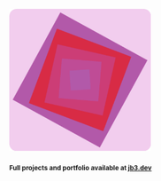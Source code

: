 <a href="https://github.com/jb3/fractal"><img width="256px" src="fractal-20251101-173752.png"/></a>

<sub>**Full projects and portfolio available at [jb3.dev](https://jb3.dev/)**</sub>
